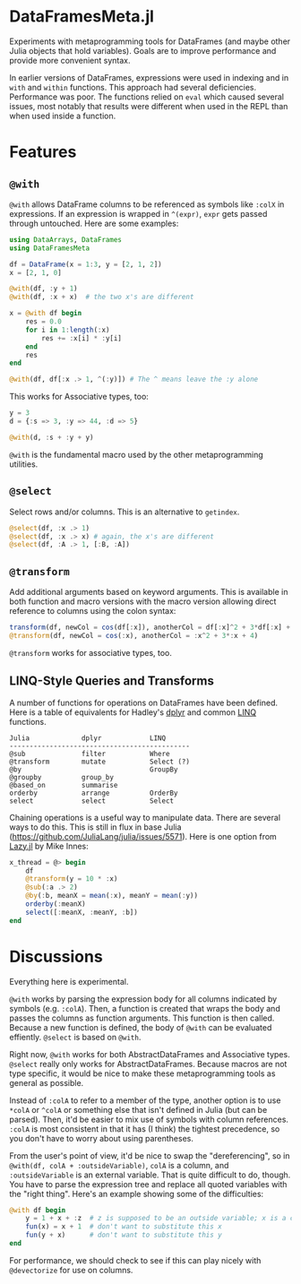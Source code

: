 # DataFramesMeta.jl

Experiments with metaprogramming tools for DataFrames (and maybe other
Julia objects that hold variables). Goals are to improve performance
and provide more convenient syntax.

In earlier versions of DataFrames, expressions were used in indexing
and in `with` and `within` functions. This approach had several
deficiencies. Performance was poor. The functions relied on `eval`
which caused several issues, most notably that results were different
when used in the REPL than when used inside a function.

# Features

## `@with`

`@with` allows DataFrame columns to be referenced as symbols like
`:colX` in expressions. If an expression is wrapped in `^(expr)`,
`expr` gets passed through untouched. Here are some examples:

```julia
using DataArrays, DataFrames
using DataFramesMeta

df = DataFrame(x = 1:3, y = [2, 1, 2])
x = [2, 1, 0]

@with(df, :y + 1)
@with(df, :x + x)  # the two x's are different

x = @with df begin
    res = 0.0
    for i in 1:length(:x)
        res += :x[i] * :y[i]
    end
    res
end

@with(df, df[:x .> 1, ^(:y)]) # The ^ means leave the :y alone

```

This works for Associative types, too:

```julia
y = 3
d = {:s => 3, :y => 44, :d => 5}

@with(d, :s + :y + y)
```

`@with` is the fundamental macro used by the other metaprogramming
utilities.

## `@select`

Select rows and/or columns. This is an alternative to `getindex`.

```julia
@select(df, :x .> 1)
@select(df, :x .> x) # again, the x's are different
@select(df, :A .> 1, [:B, :A])
```

## `@transform`

Add additional arguments based on keyword arguments. This is available
in both function and macro versions with the macro version allowing
direct reference to columns using the colon syntax:

```julia
transform(df, newCol = cos(df[:x]), anotherCol = df[:x]^2 + 3*df[:x] + 4)
@transform(df, newCol = cos(:x), anotherCol = :x^2 + 3*:x + 4)
```

`@transform` works for associative types, too.


## LINQ-Style Queries and Transforms

A number of functions for operations on DataFrames have been defined.
Here is a table of equivalents for Hadley's
[dplyr](https://github.com/hadley/dplyr) and common
[LINQ](http://en.wikipedia.org/wiki/Language_Integrated_Query)
functions.

    Julia             dplyr            LINQ
    ---------------------------------------------
    @sub              filter           Where
    @transform        mutate           Select (?)
    @by                                GroupBy
    @groupby          group_by
    @based_on         summarise
    orderby           arrange          OrderBy
    select            select           Select


Chaining operations is a useful way to manipulate data. There are
several ways to do this. This is still in flux in base Julia
(https://github.com/JuliaLang/julia/issues/5571). Here is one option
from [Lazy.jl](https://github.com/one-more-minute/Lazy.jl) by Mike
Innes:

```julia
x_thread = @> begin
    df
    @transform(y = 10 * :x)
    @sub(:a .> 2)
    @by(:b, meanX = mean(:x), meanY = mean(:y))
    orderby(:meanX)
    select([:meanX, :meanY, :b])
end
```

# Discussions

Everything here is experimental.

`@with` works by parsing the expression body for all columns
indicated by symbols (e.g. `:colA`). Then, a function is created that
wraps the body and passes the columns as function arguments. This
function is then called. Because a new function is defined, the body
of `@with` can be evaluated effiently. `@select` is based on `@with`.

Right now, `@with` works for both AbstractDataFrames and Associative
types. `@select` really only works for AbstractDataFrames. Because
macros are not type specific, it would be nice to make these
metaprogramming tools as general as possible.

Instead of `:colA` to refer to a member of the type, another option is
to use `*colA` or `^colA` or something else that isn't defined in
Julia (but can be parsed). Then, it'd be easier to mix use of symbols
with column references. `:colA` is most consistent in that it has (I
think) the tightest precedence, so you don't have to worry about using
parentheses. 

From the user's point of view, it'd be nice to swap the
"dereferencing", so in `@with(df, colA + :outsideVariable)`, `colA` is
a column, and `:outsideVariable` is an external variable. That is quite
difficult to do, though. You have to parse the expression tree and
replace all quoted variables with the "right thing". Here's an example
showing some of the difficulties:

```julia
@with df begin
    y = 1 + x + :z  # z is supposed to be an outside variable; x is a column
    fun(x) = x + 1  # don't want to substitute this x
    fun(y + x)      # don't want to substitute this y
end
```

For performance, we should check to see if this can play nicely with
`@devectorize` for use on columns.

